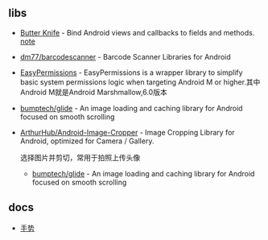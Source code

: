 ## libs

- [Butter Knife](https://github.com/JakeWharton/butterknife) - Bind Android views and callbacks to fields and methods.  [note](notes/note-butter-knife.md)
- [dm77/barcodescanner](https://github.com/dm77/barcodescanner) - Barcode Scanner Libraries for Android
- [EasyPermissions](https://github.com/googlesamples/easypermissions) - EasyPermissions is a wrapper library to simplify basic system permissions logic when targeting Android M or higher.其中Android M就是Android Marshmallow,6.0版本

- [bumptech/glide](https://github.com/bumptech/glide) - An image loading and caching library for Android focused on smooth scrolling

- [ArthurHub/Android-Image-Cropper](https://github.com/ArthurHub/Android-Image-Cropper) - Image Cropping Library for Android, optimized for Camera / Gallery.

    选择图片并剪切，常用于拍照上传头像

  - [bumptech/glide](https://github.com/bumptech/glide) - An image loading and caching library for Android focused on smooth scrolling

## docs
- [手势](https://developer.android.com/reference/android/gesture/package-summary.html)
